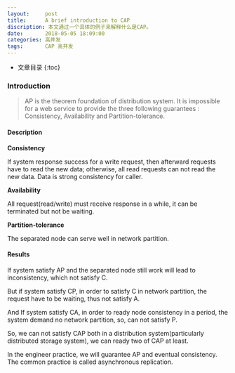 ```yaml
---
layout:     post
title:      A brief introduction to CAP 
discription: 本文通过一个具体的例子来解释什么是CAP。
date:       2018-05-05 18:09:00
categories: 高并发
tags:       CAP 高并发
---
```


* 文章目录
{:toc}

### Introduction

> AP is the theorem foundation of distribution system. It is impossible for a web service to provide the three following guarantees : Consistency, Availability and Partition-tolerance.




#### Description

**Consistency**

If system response success for a write request, then afterward requests have to read the new data; otherwise, all read requests can not read the new data. Data is strong consistency for caller.


**Availability**

All request(read/write) must receive response in a while, it can be terminated but not be waiting.


**Partition-tolerance**

The separated node can serve well in network partition.

 
#### Results
If system satisfy AP and the separated node still work will lead to inconsistency, which not satisfy C. 

But if system satisfy CP,  in order to satisfy C in network partition, the request have to be waiting, thus not satisfy A.

And If system satisfy CA, in order to ready node consistency in a period, the system demand no network partition, so, can not satisfy P.

 

So, we can not satisfy CAP both in a distribution system(particularly distributed storage system), we can ready two of CAP at least.

In the engineer practice, we will guarantee  AP and eventual consistency. The common practice is called asynchronous replication.